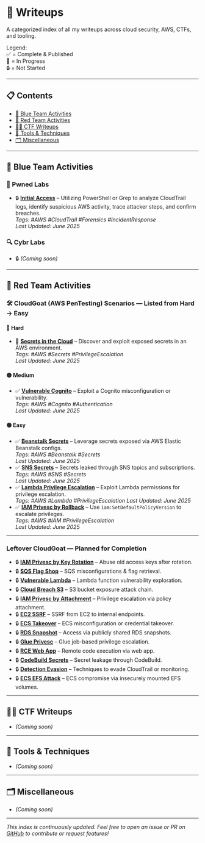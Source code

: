 # 🧠 Writeups

A categorized index of all my writeups across cloud security, AWS, CTFs, and tooling.

Legend:  
✅ = Complete & Published  
📝 = In Progress  
🔒 = Not Started  

---

## 📋 Contents

- [🔐 Blue Team Activities](#-blue-team-activities)  
- [🔐 Red Team Activities](#-red-team-activities)  
- [🏴‍☠️ CTF Writeups](#-ctf-writeups)  
- [🧪 Tools & Techniques](#-tools--techniques)  
- [🗂️ Miscellaneous](#-miscellaneous)  

---

## 🔐 Blue Team Activities

### 🧪 Pwned Labs  
- 🔒 **[Initial Access](pwnedlabs_breach_in_the_cloud)** – Utilizing PowerShell or Grep to analyze CloudTrail logs, identify suspicious AWS activity, trace attacker steps, and confirm breaches.  
  _Tags: #AWS #CloudTrail #Forensics #IncidentResponse_  
  _Last Updated: June 2025_  

### 🔍 Cybr Labs  
- 🔒 *(Coming soon)*

---

## 🔐 Red Team Activities

### 🛠️ CloudGoat (AWS PenTesting) Scenarios — Listed from Hard → Easy  

#### 🔴 Hard  
- 📝 **[Secrets in the Cloud](writeups/cloudgoat_secrets_in_the_cloud.md)** – Discover and exploit exposed secrets in an AWS environment.  
  _Tags: #AWS #Secrets #PrivilegeEscalation_  
  _Last Updated: June 2025_  

#### 🟡 Medium  
- ✅ **[Vulnerable Cognito](writeups/cloudgoat_vulnerable_cognito.md)** – Exploit a Cognito misconfiguration or vulnerability.  
  _Tags: #AWS #Cognito #Authentication_  
  _Last Updated: June 2025_  

#### 🟢 Easy  
- ✅ **[Beanstalk Secrets](writeups/cloudgoat_beanstalk_secrets.md)** – Leverage secrets exposed via AWS Elastic Beanstalk configs.  
  _Tags: #AWS #Beanstalk #Secrets_  
  _Last Updated: June 2025_  
- ✅ **[SNS Secrets](writeups/cloudgoat_sns_secrets.md)** – Secrets leaked through SNS topics and subscriptions.  
  _Tags: #AWS #SNS #Secrets_  
  _Last Updated: June 2025_  
- ✅ **[Lambda Privilege Escalation](writeups/cloudgoat_lambda_privesc.md)** – Exploit Lambda permissions for privilege escalation.  
  _Tags: #AWS #Lambda #PrivilegeEscalation_
  _Last Updated: June 2025_  
- ✅ **[IAM Privesc by Rollback](writeups/cloudgoat_iam_privesc_by_rollback.md)** – Use `iam:SetDefaultPolicyVersion` to escalate privileges.  
  _Tags: #AWS #IAM #PrivilegeEscalation_  
  _Last Updated:  June 2025_  
---

### Leftover CloudGoat — Planned for Completion  

- 🔒 **[IAM Privesc by Key Rotation](/cloudgoat_iam_privesc_by_key_rotation.md)** – Abuse old access keys after rotation.  
- 🔒 **[SQS Flag Shop](/cloudgoat_sqs_flag_shop.md)** – SQS misconfigurations & flag retrieval.  
- 🔒 **[Vulnerable Lambda](cloudgoat/cloudgoat_vulnerable_lambda.md)** – Lambda function vulnerability exploration.  
- 🔒 **[Cloud Breach S3](cloudgoat/cloudgoat_cloud_breach_s3.md)** – S3 bucket exposure attack chain.  
- 🔒 **[IAM Privesc by Attachment](cloudgoat/cloudgoat_iam_privesc_by_attachment.md)** – Privilege escalation via policy attachment.  
- 🔒 **[EC2 SSRF](cloudgoat/cloudgoat_ec2_ssrf.md)** – SSRF from EC2 to internal endpoints.  
- 🔒 **[ECS Takeover](cloudgoat/cloudgoat_ecs_takeover.md)** – ECS misconfiguration or credential takeover.  
- 🔒 **[RDS Snapshot](cloudgoat/cloudgoat_rds_snapshot.md)** – Access via publicly shared RDS snapshots.  
- 🔒 **[Glue Privesc](cloudgoat/cloudgoat_glue_privesc.md)** – Glue job-based privilege escalation.  
- 🔒 **[RCE Web App](cloudgoat/cloudgoat_rce_web_app.md)** – Remote code execution via web app.  
- 🔒 **[CodeBuild Secrets](cloudgoat/cloudgoat_codebuild_secrets.md)** – Secret leakage through CodeBuild.  
- 🔒 **[Detection Evasion](cloudgoat/cloudgoat_detection_evasion.md)** – Techniques to evade CloudTrail or monitoring.  
- 🔒 **[ECS EFS Attack](cloudgoat/cloudgoat_ecs_efs_attack.md)** – ECS compromise via insecurely mounted EFS volumes.  

---

## 🏴‍☠️ CTF Writeups

- _(Coming soon)_  

---

## 🧪 Tools & Techniques

- _(Coming soon)_  

---

## 🗂️ Miscellaneous

- _(Coming soon)_

---

*This index is continuously updated. Feel free to open an issue or PR on [GitHub](https://github.com/SomeRandomStranger123) to contribute or request features!*

